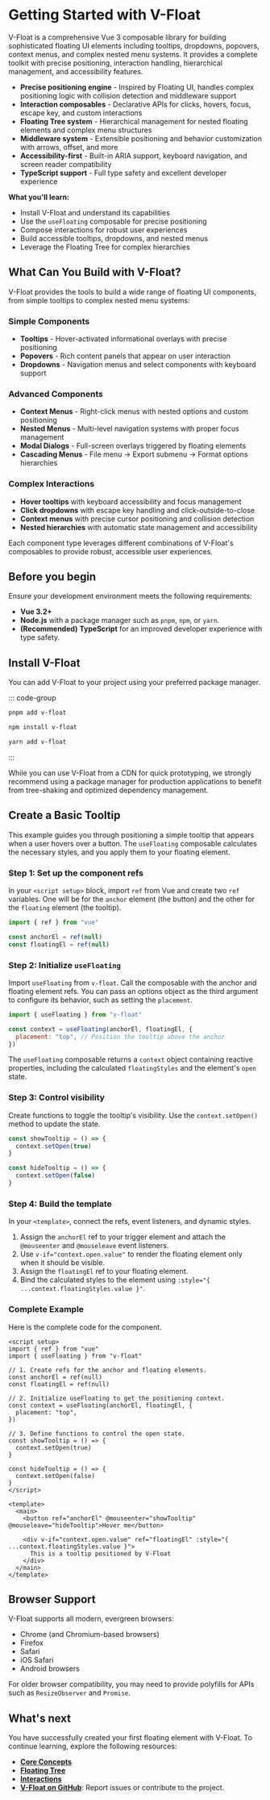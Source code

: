 # Getting Started with V-Float

V-Float is a comprehensive Vue 3 composable library for building sophisticated floating UI elements including tooltips, dropdowns, popovers, context menus, and complex nested menu systems. It provides a complete toolkit with precise positioning, interaction handling, hierarchical management, and accessibility features.

- **Precise positioning engine** - Inspired by Floating UI, handles complex positioning logic with collision detection and middleware support
- **Interaction composables** - Declarative APIs for clicks, hovers, focus, escape key, and custom interactions
- **Floating Tree system** - Hierarchical management for nested floating elements and complex menu structures
- **Middleware system** - Extensible positioning and behavior customization with arrows, offset, and more
- **Accessibility-first** - Built-in ARIA support, keyboard navigation, and screen reader compatibility
- **TypeScript support** - Full type safety and excellent developer experience

**What you'll learn:**

- Install V-Float and understand its capabilities
- Use the `useFloating` composable for precise positioning
- Compose interactions for robust user experiences
- Build accessible tooltips, dropdowns, and nested menus
- Leverage the Floating Tree for complex hierarchies

## What Can You Build with V-Float?

V-Float provides the tools to build a wide range of floating UI components, from simple tooltips to complex nested menu systems:

### Simple Components
- **Tooltips** - Hover-activated informational overlays with precise positioning
- **Popovers** - Rich content panels that appear on user interaction
- **Dropdowns** - Navigation menus and select components with keyboard support

### Advanced Components
- **Context Menus** - Right-click menus with nested options and custom positioning
- **Nested Menus** - Multi-level navigation systems with proper focus management
- **Modal Dialogs** - Full-screen overlays triggered by floating elements
- **Cascading Menus** - File menu → Export submenu → Format options hierarchies

### Complex Interactions
- **Hover tooltips** with keyboard accessibility and focus management
- **Click dropdowns** with escape key handling and click-outside-to-close
- **Context menus** with precise cursor positioning and collision detection
- **Nested hierarchies** with automatic state management and accessibility

Each component type leverages different combinations of V-Float's composables to provide robust, accessible user experiences.

## Before you begin

Ensure your development environment meets the following requirements:

- **Vue 3.2+**
- **Node.js** with a package manager such as `pnpm`, `npm`, or `yarn`.
- **(Recommended)** **TypeScript** for an improved developer experience with type safety.

## Install V-Float

You can add V-Float to your project using your preferred package manager.

::: code-group

```bash [pnpm]
pnpm add v-float
```

```bash [npm]
npm install v-float
```

```bash [yarn]
yarn add v-float
```

:::

While you can use V-Float from a CDN for quick prototyping, we strongly recommend using a package manager for production applications to benefit from tree-shaking and optimized dependency management.

## Create a Basic Tooltip

This example guides you through positioning a simple tooltip that appears when a user hovers over a button. The `useFloating` composable calculates the necessary styles, and you apply them to your floating element.

### Step 1: Set up the component refs

In your `<script setup>` block, import `ref` from Vue and create two `ref` variables. One will be for the `anchor` element (the button) and the other for the `floating` element (the tooltip).

```javascript
import { ref } from "vue"

const anchorEl = ref(null)
const floatingEl = ref(null)
```

### Step 2: Initialize `useFloating`

Import `useFloating` from `v-float`. Call the composable with the anchor and floating element refs. You can pass an options object as the third argument to configure its behavior, such as setting the `placement`.

```javascript
import { useFloating } from "v-float"

const context = useFloating(anchorEl, floatingEl, {
  placement: "top", // Position the tooltip above the anchor
})
```

The `useFloating` composable returns a `context` object containing reactive properties, including the calculated `floatingStyles` and the element's `open` state.

### Step 3: Control visibility

Create functions to toggle the tooltip's visibility. Use the `context.setOpen()` method to update the state.

```javascript
const showTooltip = () => {
  context.setOpen(true)
}

const hideTooltip = () => {
  context.setOpen(false)
}
```

### Step 4: Build the template

In your `<template>`, connect the refs, event listeners, and dynamic styles.

1.  Assign the `anchorEl` ref to your trigger element and attach the `@mouseenter` and `@mouseleave` event listeners.
2.  Use `v-if="context.open.value"` to render the floating element only when it should be visible.
3.  Assign the `floatingEl` ref to your floating element.
4.  Bind the calculated styles to the element using `:style="{ ...context.floatingStyles.value }"`.

### Complete Example

Here is the complete code for the component.

```vue
<script setup>
import { ref } from "vue"
import { useFloating } from "v-float"

// 1. Create refs for the anchor and floating elements.
const anchorEl = ref(null)
const floatingEl = ref(null)

// 2. Initialize useFloating to get the positioning context.
const context = useFloating(anchorEl, floatingEl, {
  placement: "top",
})

// 3. Define functions to control the open state.
const showTooltip = () => {
  context.setOpen(true)
}

const hideTooltip = () => {
  context.setOpen(false)
}
</script>

<template>
  <main>
    <button ref="anchorEl" @mouseenter="showTooltip" @mouseleave="hideTooltip">Hover me</button>

    <div v-if="context.open.value" ref="floatingEl" :style="{ ...context.floatingStyles.value }">
      This is a tooltip positioned by V-Float
    </div>
  </main>
</template>
```

## Browser Support

V-Float supports all modern, evergreen browsers:

- Chrome (and Chromium-based browsers)
- Firefox
- Safari
- iOS Safari
- Android browsers

For older browser compatibility, you may need to provide polyfills for APIs such as `ResizeObserver` and `Promise`.

## What's next

You have successfully created your first floating element with V-Float. To continue learning, explore the following resources:

- [**Core Concepts**](./concepts.md)
- [**Floating Tree**](./floating-tree/floating-tree-introduction.md)
- [**Interactions**](./interactions.md)
- [**V-Float on GitHub**](https://github.com/sherif414/VFloat): Report issues or contribute to the project.
